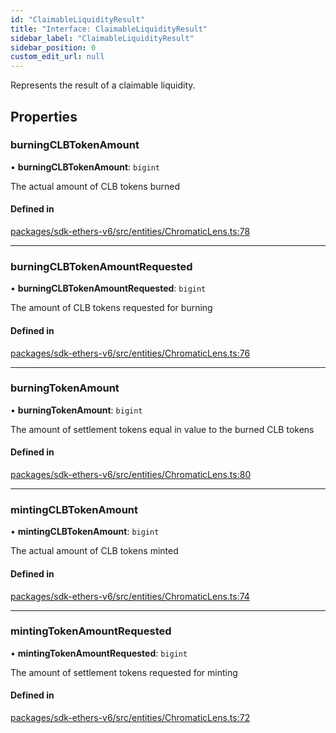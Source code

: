 ```yaml
---
id: "ClaimableLiquidityResult"
title: "Interface: ClaimableLiquidityResult"
sidebar_label: "ClaimableLiquidityResult"
sidebar_position: 0
custom_edit_url: null
---
```


Represents the result of a claimable liquidity.

## Properties

### burningCLBTokenAmount

• **burningCLBTokenAmount**: `bigint`

The actual amount of CLB tokens burned

#### Defined in

[packages/sdk-ethers-v6/src/entities/ChromaticLens.ts:78](https://github.com/chromatic-protocol/sdk/blob/f1c35d9/packages/sdk-ethers-v6/src/entities/ChromaticLens.ts#L78)

___

### burningCLBTokenAmountRequested

• **burningCLBTokenAmountRequested**: `bigint`

The amount of CLB tokens requested for burning

#### Defined in

[packages/sdk-ethers-v6/src/entities/ChromaticLens.ts:76](https://github.com/chromatic-protocol/sdk/blob/f1c35d9/packages/sdk-ethers-v6/src/entities/ChromaticLens.ts#L76)

___

### burningTokenAmount

• **burningTokenAmount**: `bigint`

The amount of settlement tokens equal in value to the burned CLB tokens

#### Defined in

[packages/sdk-ethers-v6/src/entities/ChromaticLens.ts:80](https://github.com/chromatic-protocol/sdk/blob/f1c35d9/packages/sdk-ethers-v6/src/entities/ChromaticLens.ts#L80)

___

### mintingCLBTokenAmount

• **mintingCLBTokenAmount**: `bigint`

The actual amount of CLB tokens minted

#### Defined in

[packages/sdk-ethers-v6/src/entities/ChromaticLens.ts:74](https://github.com/chromatic-protocol/sdk/blob/f1c35d9/packages/sdk-ethers-v6/src/entities/ChromaticLens.ts#L74)

___

### mintingTokenAmountRequested

• **mintingTokenAmountRequested**: `bigint`

The amount of settlement tokens requested for minting

#### Defined in

[packages/sdk-ethers-v6/src/entities/ChromaticLens.ts:72](https://github.com/chromatic-protocol/sdk/blob/f1c35d9/packages/sdk-ethers-v6/src/entities/ChromaticLens.ts#L72)
